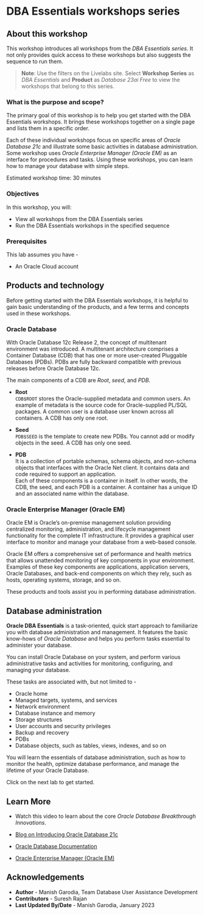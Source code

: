 # DBA Essentials workshops series

## About this workshop

This workshop introduces all workshops from the *DBA Essentials series*. It not only provides quick access to these workshops but also suggests the sequence to run them. 

> **Note**: Use the filters on the Livelabs site. Select **Workshop Series** as *DBA Essentials* and **Product** as *Database 23ai Free* to view the workshops that belong to this series.

### **What is the purpose and scope?**

The primary goal of this workshop is to help you get started with the DBA Essentials workshops. It brings these workshops together on a single page and lists them in a specific order. 

Each of these individual workshops focus on specific areas of *Oracle Database 21c* and illustrate some basic activities in database administration. Some workshop uses *Oracle Enterprise Manager (Oracle EM)* as an interface for procedures and tasks. Using these workshops, you can learn how to manage your database with simple steps.

Estimated workshop time: 30 minutes

### Objectives

In this workshop, you will: 
 - View all workshops from the DBA Essentials series
 - Run the DBA Essentials workshops in the specified sequence

### Prerequisites

This lab assumes you have -
 -   An Oracle Cloud account

## Products and technology

Before getting started with the DBA Essentials workshops, it is helpful to gain basic understanding of the products, and a few terms and concepts used in these workshops. 

### **Oracle Database**

With Oracle Database 12c Release 2, the concept of multitenant environment was introduced. A multitenant architecture comprises a Container Database (CDB) that has one or more user-created Pluggable Databases (PDBs). PDBs are fully backward compatible with previous releases before Oracle Database 12c.

The main components of a CDB are *Root*, *seed*, and *PDB*. 

 - **Root**   
	 `CDB$ROOT` stores the Oracle-supplied metadata and common users. An example of metadata is the source code for Oracle-supplied PL/SQL packages. A common user is a database user known across all containers. A CDB has only one root.

 - **Seed**   
	 `PDB$SEED` is the template to create new PDBs. You cannot add or modify objects in the seed. A CDB has only one seed.

 - **PDB**   
	 It is a collection of portable schemas, schema objects, and non-schema objects that interfaces with the Oracle Net client. It contains data and code required to support an application.   
	 Each of these components is a container in itself. In other words, the CDB, the seed, and each PDB is a container. A container has a unique ID and an associated name within the database.

<!--
The main components of a CDB are -

 - *Root*
 - *seed*
 - *PDB*

### Root

`CDB$ROOT` stores the Oracle-supplied metadata and common users. An example of metadata is the source code for Oracle-supplied PL/SQL packages. A common user is a database user known across all containers. A CDB has only one root.

### Seed

`PDB$SEED` is the template to create new PDBs. You cannot add or modify objects in the seed. A CDB has only one seed.

### PDB

It is a collection of portable schemas, schema objects, and non-schema objects that interfaces with the Oracle Net client. It contains data and code required to support an application.

Each of these components is a container in itself. In other words, the CDB, the seed, and each PDB is a container. A container has a unique ID and an associated name within the database.

-->

### **Oracle Enterprise Manager (Oracle EM)**

Oracle EM is Oracle’s on-premise management solution providing centralized monitoring, administration, and lifecycle management functionality for the complete IT infrastructure. It provides a graphical user interface to monitor and manage your database from a web-based console.

Oracle EM offers a comprehensive set of performance and health metrics that allows unattended monitoring of key components in your environment. Examples of these key components are applications, application servers, Oracle Databases, and back-end components on which they rely, such as hosts, operating systems, storage, and so on. 

These products and tools assist you in performing database administration.

## Database administration

**Oracle DBA Essentials** is a task-oriented, quick start approach to familiarize you with database administration and management. It features the basic know-hows of *Oracle Database* and helps you perform tasks essential to administer your database.

You can install Oracle Database on your system, and perform various administrative tasks and activities for monitoring, configuring, and managing your database. 

These tasks are associated with, but not limited to -

 - Oracle home
 - Managed targets, systems, and services
 - Network environment
 - Database instance and memory
 - Storage structures
 - User accounts and security privileges
 - Backup and recovery
 - PDBs
 - Database objects, such as tables, views, indexes, and so on

You will learn the essentials of database administration, such as how to monitor the health, optimize database performance, and manage the lifetime of your Oracle Database.

Click on the next lab to get started.

## Learn More

 - Watch this video to learn about the core *Oracle Database Breakthrough Innovations*.

	 [](youtube:sFQqiGCSh9c)

 - [Blog on Introducing Oracle Database 21c](https://blogs.oracle.com/database/introducing-oracle-database-21c)

 - [Oracle Database Documentation](https://docs.oracle.com/en/database/oracle/oracle-database/index.html)

 - [Oracle Enterprise Manager (Oracle EM)](https://docs.oracle.com/en/enterprise-manager/index.html)

## Acknowledgements

 - **Author** - Manish Garodia, Team Database User Assistance Development
 - **Contributors** - Suresh Rajan
 - **Last Updated By/Date** - Manish Garodia, January 2023
